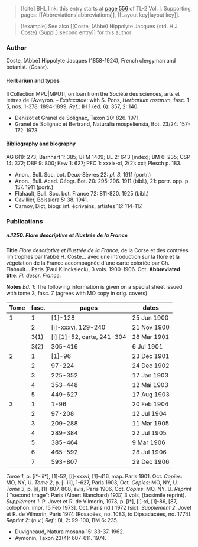 > [!cite] BHL link: this entry starts at [page 556](https://www.biodiversitylibrary.org/item/103414#page/604/mode/1up) of TL-2 Vol. I.
> Supporting pages: [[Abbreviations|abbreviations]], [[Layout key|layout key]].

> [!example] See also [[Coste, (Abbé) Hippolyte Jacques {std. H.J. Coste} (Suppl.)|second entry]] for this author

### Author

Coste, \[Abbé\] Hippolyte Jacques (1858-1924), French clergyman and botanist. (*Coste*).

#### Herbarium and types

[[Collection MPU|MPU]], on loan from the Société des sciences, arts et lettres de l'Aveyron. – *Exsiccatae*: with S. Pons, *Herbarium rosarum*, fasc. 1-5, nos. 1-378. 1894-1899.
*Ref*.: IH 1 (ed. 6): 357, 2: 140.
- Denizot et Granel de Solignac, Taxon 20: 826. 1971.
- Granel de Solignac et Bertrand, Naturalia mospeliensia, Bot. 23/24: 157-172. 1973.

#### Bibliography and biography

AG 6(1): 273; Barnhart 1: 385; BFM 1409; BL 2: 643 \[index\]; BM 6: 235; CSP 14: 372; DBF 9: 800; Kew 1: 627; PFC 1: xxxix-xl, 2(2): xxi; Plesch p. 183.
- Anon., Bull. Soc. bot. Deux-Sèvres 22: *pl. 3.* 1911 (portr.)
- Anon., Bull. Acad. Géogr. Bot. 20: 295-296. 1911 (bibl.), 21: portr. opp. p. 157. 1911 (portr.)
- Flahault, Bull. Soc. bot. France 72: 811-820. 1925 (bibl.)
- Cavillier, Boissiera 5: 38. 1941.
- Carnoy, Dict, biogr. int. écrivains, artistes 16: 114-117.

### Publications

##### n.1250. Flore descriptive et illustrée de la France

**Title**
*Flore descriptive et illustrée de la France*, de la Corse et des contrées limitrophes par l'abbé H. Coste... avec une introduction sur la flore et la végétation de la France accompagnée d'une carte coloriée par Ch. Flahault... Paris (Paul Klincksieck), 3 vols. 1900-1906. Oct.
**Abbreviated title**: *Fl. descr. France*.

**Notes**
*Ed. 1*: The following information is given on a special sheet issued with tome 3, fasc. 7 (agrees with MO copy in orig. covers).

|Tome	|fasc.	|pages	|dates|
|---	|---	|---	|---	|
|1	|1	|\[1\]-128	|25 Jun 1900|
|	|2	|\[i\]-xxxvi, 129-240	|21 Nov 1900|
|	|3(1)	|\[i\] \[1\]-52, carte, 241-304	|28 Mar 1901|
|	|3(2)	|305-416	|6 Jul 1901|
|2	|1	|\[1\]-96	|23 Dec 1901|
|	|2	|97-224	|24 Dec 1902|
|	|3	|225-352	|17 Jan 1903|
|	|4	|353-448	|12 Mai 1903|
|	|5	|449-627	|17 Aug 1903|
|3	|1	|1-96	|20 Feb 1904|
|	|2	|97-208	|12 Jul 1904|
|	|3	|209-288	|11 Mar 1905|
|	|4	|289-384	|22 Jul 1905|
|	|5	|385-464	|9 Mar 1906|
|	|6	|465-592	|28 Jul 1906|
|	|7	|593-807	|29 Dec 1906|

*Tome 1*, p. \[i\*-iii\*\], \[1\]-52, \[i\]-xxxvi, \[1\]-416, map. Paris 1901. Oct. *Copies*: MO, NY, U.
*Tome 2*, p. \[i-iii\], 1-627, Paris 1903, Oct. *Copies*: MO, NY, U.
*Tome 3*, p. \[i\], \[1\]-807, 808, avis, Paris 1906, Oct. *Copies*: MO, NY, U.
*Reprint 1* "second tirage": Paris (Albert Blanchard) 1937, 3 vols, (facsimile reprint).
*Supplément 1*: P. Jovet et R. de Vilmorin, 1973, p. \[i\*\], \[i\]-xi, \[1\]-86, \[87, colophon: impr. 15 Feb 1973\]. Oct. Paris (id.) 1972 (sic).
*Supplément 2*: Jovet et R. de Vilmorin, Paris 1974 (Rosacées, no. 1083, to Dipsacacées, no. 1774).
*Reprint 2*: (*n.v.*)
*Ref*.: BL 2: 99-100, BM 6: 235.
- Duvigneaud, Natura mosana 15: 33-37. 1962.
- Aymonin, Taxon 23(4): 607-611. 1974.

